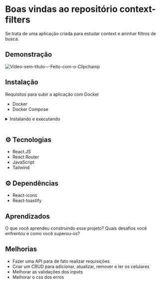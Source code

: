 
# Boas vindas ao repositório context-filters

Se trata de uma aplicação criada para estudar context e aninhar filtros de busca.




## Demonstração

![Vídeo-sem-título-‐-Feito-com-o-Clipchamp](https://user-images.githubusercontent.com/102391652/228384193-e716f9a8-6dee-4967-b0b9-b23626a1777d.gif)


## Instalação

Requisitos para subir a aplicação com Docker
 - Docker
 - Docker Compose 

<details>
    <summary>Instalando e executando</summary>
    <br />

### 1 - Clone o repositório:

```
git clone git@github.com:Paludio/context-filters.git
```

### 2 - Apos ter o repositório clonado em sua maquina, execute este comando para acessar a pasta do projeto:

```sh
cd context-filters
```

### 3 - Dentro da pasta do projeto, execute o comando abaixo para instalar as dependências do projeto:

Caso queira utilizar o docker
```sh
docker-compose up -d
```

npm install:
```sh
npm install
```

### 4 - Acesse a aplicação:

Abrindo na porta padrão que o React usa: <http://localhost:3000/> em seu navegador.

  </details>
<br />
    
## ⚙️ Tecnologias

- React.JS
- React.Router
- JavaScript
- Tailwind

## ⚙️ Dependências

- React-icons
- React-toastify
## Aprendizados

O que você aprendeu construindo esse projeto? Quais desafios você enfrentou e como você superou-os?


## Melhorias

- Fazer uma API para de fato realizar requisições
- Criar um CRUD para adicionar, atualizar, remover e ler os celulares
- Melhorar as validações dos inputs
- Melhorar o css dos erros


